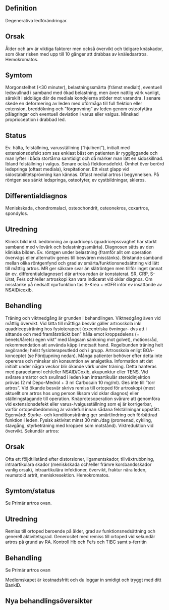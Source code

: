 ## Definition

Degenerativa ledförändringar.

## Orsak

Ålder och arv är viktiga faktorer men också övervikt och tidigare knäskador, som ökar risken med upp till 10 gånger att drabbas av knäledsartros. Hemokromatos.

## Symtom

Morgonstelhet (<30 minuter), belastningssmärta (främst medialt), eventuell ledsvullnad i samband med ökad belastning, men även nattlig värk vanligt, särskilt i sidoläge där de mediala kondylerna stöder mot varandra. I senare skede en deformering av leden med oförmåga till full flektion eller extension, breddökning och ”förgrovning” av leden genom osteofytära pålagringar och eventuell deviation i varus eller valgus. Minskad proprioception i drabbad led.

## Status

Ev. hälta, felställning, varusställning (”hjulbent”), initialt med extensionsdefekt som ses enklast bäst om patienten är ryggliggande och man lyfter i båda stortårna samtidigt och då märker man lätt en sidoskillnad.
Ibland felställning i valgus. Senare också flektionsdefekt. Ömhet över berörd ledspringa (oftast mediala), krepitationer. Ett visst glapp vid sidostabilitetsprövning kan kännas. Oftast medial artros i begynnelsen.
På röntgen ses sänkt ledspringa, osteofyter, ev cystbildningar, skleros.

## Differentialdiagnos

Meniskskada, chondromalaci, osteochondrit, osteonekros, coxartros, spondylos.

## Utredning

Klinisk bild inkl. bedömning av quadriceps (quadricepssvaghet har starkt samband med vilovärk och belastningssmärta). Diagnosen sätts av den kliniska bilden. Ev. röntgen under belastning (framför allt om operation övervägs eller alternativ genes till besvären misstänks). Bristande samband mellan olika röntgenfynd och grad av smärta/funktionsnedsättning vid lätt till måttlig artros. MR ger säkrare svar än slätröntgen men tillför inget (annat än ev. differentialdiagnoser) där artros redan är konstaterat. SR, CRP, S-Urat, Fe/s och/eller artroskopi kan vara indicerat vid oklar diagnos. Om misstanke på nedsatt njurfunktion tas S-Krea + eGFR inför ev insättande av NSAID/coxib.

## Behandling

Träning och viktnedgång är grunden i behandlingen. Viktnedgång även vid måttlig övervikt. Vid lätta till måttliga besvär gäller artrosskola inkl quadricepsträning hos fysioterapeut (excentriska övningar- dvs att i sittande och med framåtsträckt ben” hålla emot kroppsdelens (= benets/lårets) egen vikt” med långsam sänkning mot golvet), motionsråd, rekommendation att använda käpp i motsatt hand. Regelbunden träning helt avgörande; helst fysioterapeutledd och i grupp. Artrosskola enligt BOA-konceptet (se Fördjupning nedan). Många patienter behöver efter detta inte opereras och minskar sin konsumtion av analgetika. Information att det initialt under några veckor blir ökande värk under träning. Detta hanteras med paracetamol och/eller NSAID/Coxib, akupunktur eller TENS.
Vid svårare smärtor och svullnad i leden kan intraartikulär steroidinjektion prövas (2 ml Depo-Medrol + 3 ml Carbocain 10 mg/ml). Ges inte till ”torr artros”. Vid ökande besvär skrivs remiss till ortoped för artroskopi (mest aktuellt om artros hos ung person liksom vid oklar diagnos) eller ställningstagande till operation. Knäprotesoperation svårare att genomföra vid extensionsdefekt eller varus-/valgusställning som ej är korrigerbar, varför ortopedbedömning är värdefull innan sådana felställningar uppstått.
Egenvård: Styrke- och konditionsträning ger smärtlindring och förbättrad funktion i leden. Fysisk aktivitet minst 30 min./dag (promenad, cykling, stavgång, styrketräning med kroppen som motstånd). Viktreduktion vid övervikt.
Sekundär artros:

## Orsak

Ofta ett följdtillstånd efter distorsioner, ligamentskador, tillväxtrubbning, intraartikulära skador (meniskskada och/eller främre korsbandsskador vanlig orsak), intraartikulära infektioner, övervikt, fraktur nära leden, reumatoid artrit, meniskresektion. Hemokromatos.

## Symtom/status

Se Primär artros ovan.

## Utredning

Remiss till ortoped beroende på ålder, grad av funktionsnedsättning och generell aktivitetsgrad. Generositet med remiss till ortoped vid sekundär artros på grund av RA. Kontroll Hb och Fe/s och TIBC samt s-ferritin

## Behandling

Se Primär artros ovan


Medlemskapet är kostnadsfritt och du loggar in smidigt och tryggt med ditt BankID.

## Nya behandlingsöversikter

